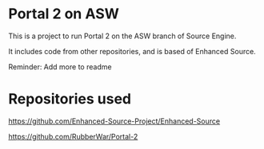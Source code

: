 # Portal 2 on ASW

This is a project to run Portal 2 on the ASW branch of Source Engine.

It includes code from other repositories, and is based of Enhanced Source.

Reminder: Add more to readme


# Repositories used

https://github.com/Enhanced-Source-Project/Enhanced-Source

https://github.com/RubberWar/Portal-2
